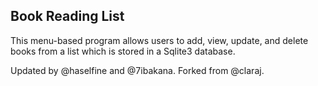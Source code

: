 ## Book Reading List

This menu-based program allows users to add, view, update, and delete books from a list which is stored in a Sqlite3 database.

Updated by @haselfine and @7ibakana. 
Forked from @claraj.